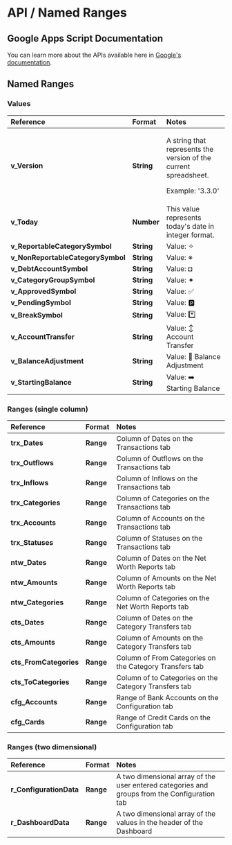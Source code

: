 # API / Named Ranges

## Google Apps Script Documentation

You can learn more about the APIs available here in [Google's documentation](https://developers.google.com/apps-script/reference/spreadsheet).

## Named Ranges

### Values

<table>
  <thead>
    <tr>
      <th style="text-align:left">Reference</th>
      <th style="text-align:left">Format</th>
      <th style="text-align:left">Notes</th>
    </tr>
  </thead>
  <tbody>
    <tr>
      <td style="text-align:left"><b>v_Version</b>
      </td>
      <td style="text-align:left"><b>String</b>
      </td>
      <td style="text-align:left">
        <p>A string that represents the version of the current spreadsheet.</p>
        <p>Example: &apos;3.3.0&apos;</p>
      </td>
    </tr>
    <tr>
      <td style="text-align:left"><b>v_Today</b>
      </td>
      <td style="text-align:left"><b>Number</b>
      </td>
      <td style="text-align:left">This value represents today&apos;s date in integer format.</td>
    </tr>
    <tr>
      <td style="text-align:left"><b>v_ReportableCategorySymbol</b>
      </td>
      <td style="text-align:left"><b>String</b>
      </td>
      <td style="text-align:left">Value: &#x2727;</td>
    </tr>
    <tr>
      <td style="text-align:left"><b>v_NonReportableCategorySymbol</b>
      </td>
      <td style="text-align:left"><b>String</b>
      </td>
      <td style="text-align:left">Value: &#x203B;</td>
    </tr>
    <tr>
      <td style="text-align:left"><b>v_DebtAccountSymbol</b>
      </td>
      <td style="text-align:left"><b>String</b>
      </td>
      <td style="text-align:left">Value: &#x25D8;</td>
    </tr>
    <tr>
      <td style="text-align:left"><b>v_CategoryGroupSymbol</b>
      </td>
      <td style="text-align:left"><b>String</b>
      </td>
      <td style="text-align:left">Value: &#x2726;</td>
    </tr>
    <tr>
      <td style="text-align:left"><b>v_ApprovedSymbol</b>
      </td>
      <td style="text-align:left"><b>String</b>
      </td>
      <td style="text-align:left">Value: &#x2705;</td>
    </tr>
    <tr>
      <td style="text-align:left"><b>v_PendingSymbol</b>
      </td>
      <td style="text-align:left"><b>String</b>
      </td>
      <td style="text-align:left">Value: &#x1F17F;&#xFE0F;</td>
    </tr>
    <tr>
      <td style="text-align:left"><b>v_BreakSymbol</b>
      </td>
      <td style="text-align:left"><b>String</b>
      </td>
      <td style="text-align:left">Value: *&#xFE0F;&#x20E3;</td>
    </tr>
    <tr>
      <td style="text-align:left"><b>v_AccountTransfer</b>
      </td>
      <td style="text-align:left"><b>String</b>
      </td>
      <td style="text-align:left">Value: &#x2195;&#xFE0F; Account Transfer</td>
    </tr>
    <tr>
      <td style="text-align:left"><b>v_BalanceAdjustment</b>
      </td>
      <td style="text-align:left"><b>String</b>
      </td>
      <td style="text-align:left">Value: &#x1F522; Balance Adjustment</td>
    </tr>
    <tr>
      <td style="text-align:left"><b>v_StartingBalance</b>
      </td>
      <td style="text-align:left"><b>String</b>
      </td>
      <td style="text-align:left">Value: &#x27A1;&#xFE0F; Starting Balance</td>
    </tr>
  </tbody>
</table>

### Ranges \(single column\)

| Reference | Format | Notes |
| :--- | :--- | :--- |
| **trx\_Dates** | **Range** | Column of Dates on the Transactions tab |
| **trx\_Outflows** | **Range** | Column of Outflows on the Transactions tab |
| **trx\_Inflows** | **Range** | Column of Inflows on the Transactions tab |
| **trx\_Categories** | **Range** | Column of Categories on the Transactions tab |
| **trx\_Accounts** | **Range** | Column of Accounts on the Transactions tab |
| **trx\_Statuses** | **Range** | Column of Statuses on the Transactions tab |
| **ntw\_Dates** | **Range** | Column of Dates on the Net Worth Reports tab |
| **ntw\_Amounts** | **Range** | Column of Amounts on the Net Worth Reports tab |
| **ntw\_Categories** | **Range** | Column of Categories on the Net Worth Reports tab |
| **cts\_Dates** | **Range** | Column of Dates on the Category Transfers tab |
| **cts\_Amounts** | **Range** | Column of Amounts on the Category Transfers tab |
| **cts\_FromCategories** | **Range** | Column of From Categories on the Category Transfers tab |
| **cts\_ToCategories** | **Range** | Column of to Categories on the Category Transfers tab |
| **cfg\_Accounts** | **Range** | Range of Bank Accounts on the Configuration tab |
| **cfg\_Cards** | **Range** | Range of Credit Cards on the Configuration tab |

### Ranges \(two dimensional\)

| Reference | Format | Notes |
| :--- | :--- | :--- |
| **r\_ConfigurationData** | **Range** | A two dimensional array of the user entered categories and groups from the Configuration tab |
| **r\_DashboardData** | **Range** | A two dimensional array of the values in the header of the Dashboard |

